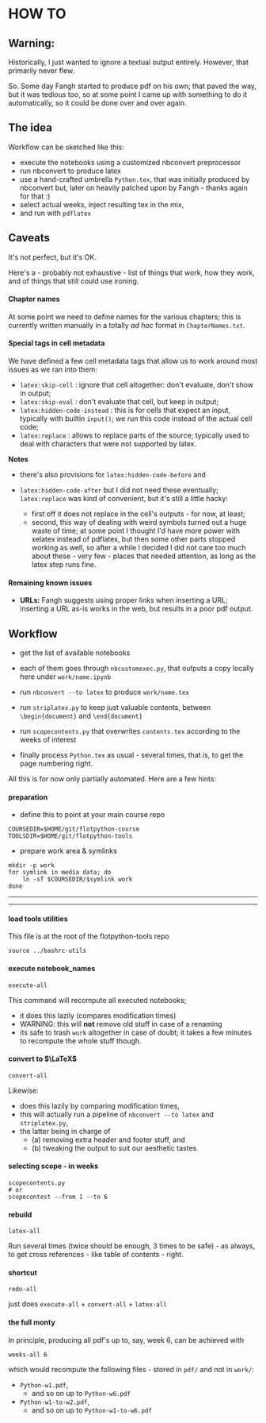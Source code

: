 # HOW TO

## Warning:

Historically, I just wanted to ignore a textual output entirely.
However, that primarily never flew.

So. Some day Fangh started to produce pdf on his own; that paved the way, but it
was tedious too, so at some point I came up with something to do it
automatically, so it could be done over and over again.

## The idea

Workflow can be sketched like this:
* execute the notebooks using a customized nbconvert preprocessor
* run nbconvert to produce latex
* use a hand-crafted umbrella `Python.tex`, that was initially produced by nbconvert but, later on heavily patched upon by Fangh - thanks again for that :)
* select actual weeks, inject resulting tex in the mix,
* and run with `pdflatex`

## Caveats

It's not perfect, but it's OK.

Here's a - probably not exhaustive - list of things that work, how they work,
and of things that still could use ironing.

#### Chapter names

At some point we need to define names for the various chapters; this is
currently written manually in a totally *ad hoc* format in
`ChapterNames.txt`.

#### Special tags in cell metadata

We have defined a few cell metadata tags that allow us to work around most
issues as we ran into them:

* `latex:skip-cell` : ignore that cell altogether: don't evaluate,
   don't show in output;
* `latex:skip-eval` : don't evaluate that cell, but keep in output;
* `latex:hidden-code-instead` : this is for cells that expect an input, typically with builtin `input()`; we run this code instead of the actual cell code;
* `latex:replace` : allows to replace parts of the source; typically used to deal with characters that were not supported by latex.

**Notes**

* there's also provisions for `latex:hidden-code-before` and
* `latex:hidden-code-after` but I did not need these eventually;
  `latex:replace` was kind of convenient, but it's still a little hacky:

  * first off it does not replace in the cell's outputs - for now, at least;
  * second, this way of dealing with weird symbols turned out a huge waste
    of time; at some point I thought I'd have more power with xelatex
    instead of pdflatex, but then some other parts stopped working as well,
    so after a while I decided I did not care too much about these - very
    few - places that needed attention, as long as the latex step runs fine.

#### Remaining known issues

* **URLs:** Fangh suggests using proper links when inserting a URL; inserting a URL as-is works in the web, but results in a poor pdf output.

## Workflow

* get the list of available notebooks
* each of them goes through `nbcustomexec.py`, that outputs a copy locally here under `work/name.ipynb`
* run `nbconvert --to latex` to produce `work/name.tex`
* run `striplatex.py` to keep just valuable contents, between `\begin{document}` and `\end{document}`
* run `scopecontents.py` that overwrites `contents.tex` according to the weeks of interest

* finally process `Python.tex` as usual - several times, that is, to get the page numbering right.

All this is for now only partially automated. Here are a few hints:

#### preparation

*  define this to point at your main course repo

```
COURSEDIR=$HOME/git/flotpython-course
TOOLSDIR=$HOME/git/flotpython-tools
```

* prepare work area & symlinks

```
mkdir -p work
for symlink in media data; do
    ln -sf $COURSEDIR/$symlink work
done
```


*****

*****

#### load tools utilities

This file is at the root of the flotpython-tools repo

```
source ../bashrc-utils
```

#### execute notebook_names

```
execute-all
```

This command will recompute all executed notebooks;
  * it does this lazily (compares modification times)
  * WARNING: this will **not** remove old stuff in case of a renaming
  * its safe to trash `work` altogether in case of doubt; it takes a few minutes to recompute the whole stuff though.

#### convert to $\LaTeX$

```
convert-all
```

Likewise:

* does this lazily by comparing modification times,
* this will actually run a pipeline of `nbconvert --to latex` and `striplatex.py`,
* the latter being in charge of
  * (a) removing extra header and footer stuff, and
  * (b) tweaking the output to suit our aesthetic tastes.

#### selecting scope - in weeks

```
scopecontents.py
# or
scopecontest --from 1 --to 6
```

#### rebuild

```
latex-all
```

Run several times (twice should be enough, 3 times to be safe) - as always, to get cross references - like table of contents - right.

#### shortcut

```
redo-all
```

just does `execute-all` + `convert-all` + `latex-all`

#### the full monty

In principle, producing all pdf's up to, say, week 6, can be achieved with

```
weeks-all 6
```
which would recompute the following files - stored in `pdf/` and not in `work/`:

* `Python-w1.pdf`,
  * and so on up to `Python-w6.pdf`
* `Python-w1-to-w2.pdf`,
  * and so on up to `Python-w1-to-w6.pdf`
